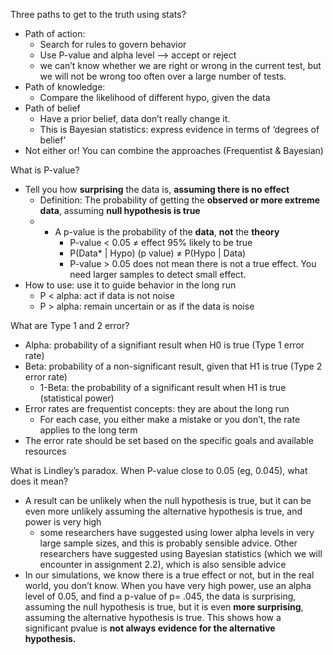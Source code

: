Three paths to get to the truth using stats?

- Path of action:
    - Search for rules to govern behavior
    - Use P-value and alpha level —> accept or reject
    - we can’t know whether we are right or wrong in the current test, but we will not be wrong too often over a large number of tests.
- Path of knowledge:
    - Compare the likelihood of different hypo, given the data
- Path of belief
    - Have a prior belief, data don’t really change it.
    - This is Bayesian statistics: express evidence in terms of ‘degrees of belief’
- Not either or! You can combine the approaches (Frequentist & Bayesian)


What is P-value? 

- Tell you how **surprising** the data is, **assuming there is no effect**
    - Definition: The probability of getting the **observed or more extreme data**, assuming **null hypothesis is true**
    - * A p-value is the probability of the **data**, **not** the **theory**
        - P-value < 0.05  ≠ effect 95% likely to be true
        - P(Data* | Hypo) (p value)  ≠ P(Hypo | Data)
        - P-value > 0.05 does not mean there is not a true effect. You need larger samples to detect small effect.
- How to use: use it to guide behavior in the long run
    - P < alpha: act if data is not noise
    - P > alpha: remain uncertain or as if the data is noise
    
    
What are Type 1 and 2 error?

- Alpha: probability of a signifiant result when H0 is true (Type 1 error rate)
- Beta: probability of a non-significant result, given that H1 is true (Type 2 error rate)
    - 1-Beta: the probability of a significant result when H1 is true (statistical power)
- Error rates are frequentist concepts: they are about the long run
    - For each case, you either make a mistake or you don’t, the rate applies to the long term
- The error rate should be set based on the specific goals and available resources


What is Lindley’s paradox. When P-value close to 0.05 (eg, 0.045), what does it mean?
- A result can be unlikely when the null hypothesis is true, but it can be even more unlikely assuming the alternative hypothesis is true, and power is very high
    - some researchers have suggested using lower alpha levels in very large sample sizes, and this is probably sensible advice. Other researchers have suggested using Bayesian statistics (which we will encounter in assignment 2.2), which is also sensible advice
- In our simulations, we know there is a true effect or not, but in the real world, you don’t know. When you have very high power, use an alpha level of 0.05, and find a p-value of p= .045, the data is surprising, assuming the null hypothesis is true, but it is even **more surprising**, assuming the alternative hypothesis is true. This shows how a significant pvalue is **not always evidence for the alternative hypothesis.**
